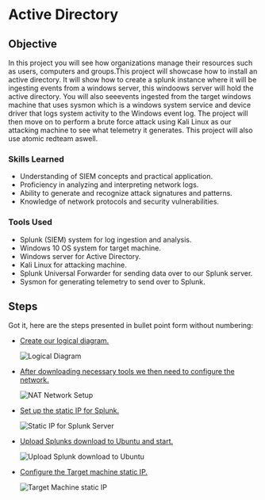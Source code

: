 # Active Directory

## Objective
In this project you will see how organizations manage their resources such as
users, computers and groups.This project will showcase how to install an active 
directory. It will show how to create a splunk instance where it will be 
ingesting events from a windows server, this windoows server will hold the active 
directory. You will also seeevents ingested from the target windows machine that
uses sysmon which is a windows system service and device driver that logs system 
activity to the Windows event log. The project will then move on to perform a
brute force attack using Kali Linux as our attacking machine to see what telemetry 
it generates. This project will also use atomic redteam aswell.



### Skills Learned

- Understanding of SIEM concepts and practical application.
- Proficiency in analyzing and interpreting network logs.
- Ability to generate and recognize attack signatures and patterns.
- Knowledge of network protocols and security vulnerabilities.


### Tools Used

- Splunk (SIEM) system for log ingestion and analysis.
- Windows 10 OS system for target machine.
- Windows server for Active Directory.
- Kali Linux for attacking machine.
- Splunk Universal Forwarder for sending data over to our Splunk server.
- Sysmon for generating telemetry to send over to Splunk.
  
## Steps
Got it, here are the steps presented in bullet point form without numbering:

- [Create our logical diagram.](https://github.com/FrancisDunne/Active_Directory/blob/main/Diagram.pdf)

  ![Logical Diagram](https://img.shields.io/badge/-Logical%20Diagram-0000FF?style=for-the-badge)

- [After downloading necessary tools we then need to configure the network.](https://github.com/FrancisDunne/Active_Directory/blob/main/Nat%20Network%20setup.png)

  ![NAT Network Setup](https://img.shields.io/badge/-NAT%20Network%20Setup-0000FF?style=for-the-badge)

- [Set up the static IP for Splunk.](https://github.com/FrancisDunne/Active_Directory/blob/main/Static%20IP%20for%20Splunk.png)

  ![Static IP for Splunk Server](https://img.shields.io/badge/-Static%20IP%20for%20Splunk%20Server-0000FF?style=for-the-badge)

- [Upload Splunks download to Ubuntu and start.](https://github.com/FrancisDunne/Active_Directory/blob/main/Upload%20splunk%20download%20to%20Ubuntu.png)

  ![Upload Splunk download to Ubuntu](https://img.shields.io/badge/-Upload%20Splunk%20download%20to%20Ubuntu-0000FF?style=for-the-badge)

- [Configure the Target machine static IP.](https://github.com/FrancisDunne/Active_Directory/blob/main/Configure%20Target%20machines%20static%20IP.png)

  ![Target Machine static IP](https://img.shields.io/badge/-Target%20Machine%20static%20IP-0000FF?style=for-the-badge)





